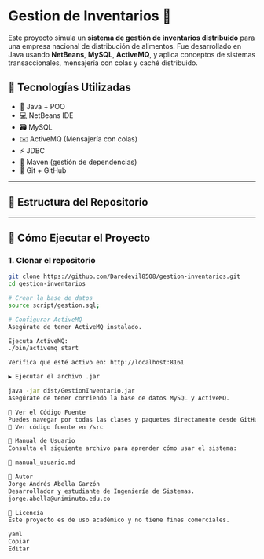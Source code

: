 # Gestion de Inventarios 🧾

Este proyecto simula un **sistema de gestión de inventarios distribuido** para una empresa nacional de distribución de alimentos. Fue desarrollado en Java usando **NetBeans**, **MySQL**, **ActiveMQ**, y aplica conceptos de sistemas transaccionales, mensajería con colas y caché distribuido.

## 🧪 Tecnologías Utilizadas

- 🧠 Java + POO
- 💻 NetBeans IDE
- 🗃️ MySQL
- ✉️ ActiveMQ (Mensajería con colas)
- ⚡ JDBC
- 🧩 Maven (gestión de dependencias)
- 🧰 Git + GitHub

---

## 📁 Estructura del Repositorio

---

## 🚀 Cómo Ejecutar el Proyecto

### 1. Clonar el repositorio

```bash
git clone https://github.com/Daredevil8508/gestion-inventarios.git
cd gestion-inventarios

# Crear la base de datos
source script/gestion.sql;

# Configurar ActiveMQ
Asegúrate de tener ActiveMQ instalado.

Ejecuta ActiveMQ:
./bin/activemq start

Verifica que esté activo en: http://localhost:8161

▶️ Ejecutar el archivo .jar

java -jar dist/GestionInventario.jar
Asegúrate de tener corriendo la base de datos MySQL y ActiveMQ.

🔎 Ver el Código Fuente
Puedes navegar por todas las clases y paquetes directamente desde GitHub:
🔗 Ver código fuente en /src

📄 Manual de Usuario
Consulta el siguiente archivo para aprender cómo usar el sistema:

📘 manual_usuario.md

📌 Autor
Jorge Andrés Abella Garzón
Desarrollador y estudiante de Ingeniería de Sistemas.
jorge.abella@uniminuto.edu.co 

📃 Licencia
Este proyecto es de uso académico y no tiene fines comerciales.

yaml
Copiar
Editar

